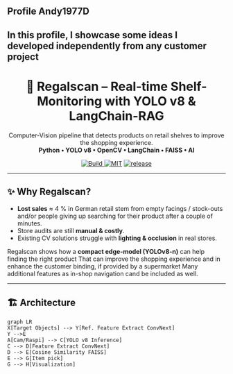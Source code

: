 ## Profile Andy1977D

## In this profile, I showcase some ideas I developed independently from any customer project


<h1 align="center">🛒 Regalscan – Real-time Shelf-Monitoring with YOLO v8 & LangChain-RAG</h1>

<p align="center">
 Computer-Vision pipeline that detects products on retail shelves to improve the shopping experience.<br>
 <strong>Python • YOLO v8 • OpenCV • LangChain • FAISS • AI</strong>
</p>

<p align="center">
  <a href="https://github.com/andy1977d/regalscan/actions">
    <img alt="Build" src="https://github.com/andy1977d/regalscan/workflows/ci/badge.svg">
  </a>
  <a href="https://opensource.org/licenses/MIT"><img alt="MIT" src="https://img.shields.io/badge/License-MIT-green.svg"></a>
  <a href="https://github.com/andy1977d/regalscan/releases"><img alt="release" src="https://img.shields.io/github/v/release/andy1977d/regalscan"></a>
</p>

---

## ✨ Why Regalscan?

* **Lost sales** ≈ 4 % in German retail stem from empty facings / stock-outs and/or people giving up searching for their product after a couple of minutes. 
* Store audits are still **manual & costly**.  
* Existing CV solutions struggle with **lighting & occlusion** in real stores.

Regalscan shows how a **compact edge-model (YOLOv8-n)** can help finding the right product
That can improve the shopping experience and in enhance the customer binding, if provided by a supermarket
Many additional features as in-shop navigation cand be included as well.

---

## 🏗️ Architecture

```mermaid
graph LR
X[Target Objects] --> Y[Ref. Feature Extract ConvNext]
Y -->E
A[Cam/Raspi] --> C[YOLO v8 Inference]
C --> D[Feature Extract ConvNext]
D --> E[Cosine Similarity FAISS]
E --> G[Item pick]
G --> H[Visualization]

